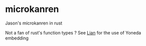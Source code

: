 # microkanren

Jason's microkanren in rust

Not a fan of rust's function types ? See [Lian][lian] for the use of Yoneda embedding

[lian]: ../lian/README.md
